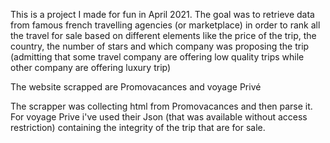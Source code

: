 This is a project I made for fun in April 2021.
The goal was to retrieve data from famous french travelling agencies (or marketplace) in order to rank all the travel for sale based on different elements like the price of the trip, the country, the number of stars and which company was proposing the trip (admitting that some travel company are offering low quality trips while other company are offering luxury trip)

The website scrapped are Promovacances and voyage Privé 

The scrapper was collecting html from Promovacances and then parse it.
For voyage Prive i've used their Json (that was available without access restriction) containing the integrity of the trip that are for sale.

